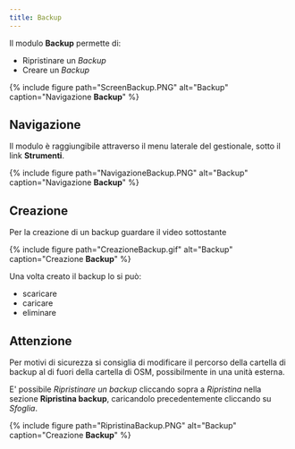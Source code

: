 ```yaml
---
title: Backup
---
```


Il modulo **Backup** permette di:

- Ripristinare un *Backup*
- Creare un *Backup*

{% include figure path="ScreenBackup.PNG" alt="Backup" caption="Navigazione **Backup**" %}

## Navigazione

Il modulo è raggiungibile attraverso il menu laterale del gestionale, sotto il link **Strumenti**.

{% include figure path="NavigazioneBackup.PNG" alt="Backup" caption="Navigazione **Backup**" %}

## Creazione 

Per la creazione di un backup guardare il video sottostante

{% include figure path="CreazioneBackup.gif" alt="Backup" caption="Creazione **Backup**" %}

Una volta creato il backup lo si può:
- scaricare
- caricare
- eliminare

## Attenzione
Per motivi di sicurezza si consiglia di modificare il percorso della cartella di backup al di fuori della cartella di OSM, possibilmente in una unità esterna. 

E' possibile *Ripristinare un backup* cliccando sopra a *Ripristina* nella sezione **Ripristina backup**, caricandolo precedentemente cliccando su *Sfoglia*.

{% include figure path="RipristinaBackup.PNG" alt="Backup" caption="Creazione **Backup**" %}

